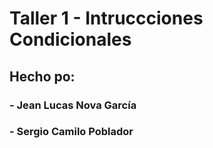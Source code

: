# Taller 1 - Intruccciones Condicionales

## Hecho po:

### - Jean Lucas Nova García
### - Sergio Camilo Poblador